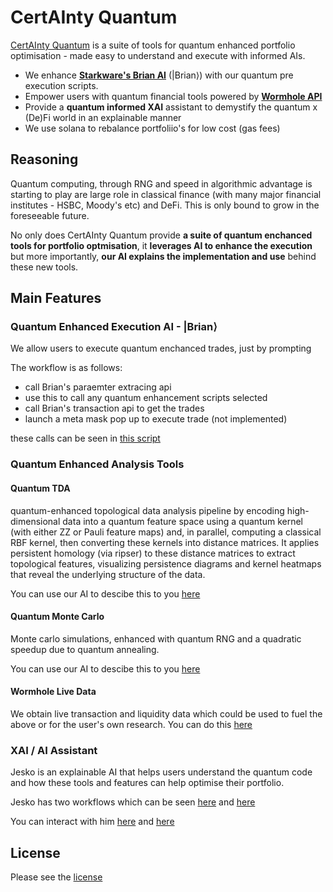 # CertAInty Quantum

[CertAInty Quantum](https://supremacy.thomasbale.com/) is a suite of tools for quantum enhanced portfolio optimisation - made easy to understand and execute with informed AIs.

- We enhance [**Starkware's Brian AI**](tbc) (|Brian⟩) with our quantum pre execution scripts.
- Empower users with quantum financial tools powered by [**Wormhole API**](/code/frontend/quantum-portfolio-optimisation/app/analysis/page.tsx)
- Provide a **quantum informed XAI** assistant to demystify the quantum x (De)Fi world in an explainable manner
- We use solana to rebalance portfoliio's for low cost (gas fees)

## Reasoning

Quantum computing, through RNG and speed in algorithmic advantage is starting to play are large role in classical finance (with many major financial institutes - HSBC, Moody's etc) and DeFi. This is only bound to grow in the foreseeable future.

No only does CertAInty Quantum provide **a suite of quantum enchanced tools for portfolio optmisation**, it **leverages AI to enhance the execution** but more importantly, **our AI explains the implementation and use** behind these new tools.

## Main Features

### Quantum Enhanced Execution AI - |Brian⟩

We allow users to execute quantum enchanced trades, just by prompting

The workflow is as follows:
- call Brian's paraemter extracing api
- use this to call any quantum enhancement scripts selected
- call Brian's transaction api to get the trades
- launch a meta mask pop up to execute trade (not implemented)

these calls can be seen in [this script](https://github.com/TumCucTom/Quantum-AI-DeFi-Portfolio-Optimisation/blob/main/code/frontend/quantum-portfolio-optimisation/app/api/execute/route.ts)

### Quantum Enhanced Analysis Tools

#### Quantum TDA

quantum-enhanced topological data analysis pipeline by encoding high-dimensional data into a quantum feature space using a quantum kernel (with either ZZ or Pauli feature maps) and, in parallel, computing a classical RBF kernel, then converting these kernels into distance matrices. It applies persistent homology (via ripser) to these distance matrices to extract topological features, visualizing persistence diagrams and kernel heatmaps that reveal the underlying structure of the data.

You can use our AI to descibe this to you [here](https://certainty-quantum.thomasbale.com/snippet)

#### Quantum Monte Carlo

Monte carlo simulations, enhanced with quantum RNG and a quadratic speedup due to quantum annealing.

You can use our AI to descibe this to you [here](https://certainty-quantum.thomasbale.com/snippet)

#### Wormhole Live Data

We obtain live transaction and liquidity data which could be used to fuel the above or for the user's own research. You can do this [here](https://certainty-quantum.thomasbale.com/analysis)

### XAI / AI Assistant

Jesko is an explainable AI that helps users understand the quantum code and how these tools and features can help optimise their portfolio.

Jesko has two workflows which can be seen [here](https://github.com/TumCucTom/Quantum-AI-DeFi-Portfolio-Optimisation/blob/main/code/frontend/quantum-portfolio-optimisation/app/api/jesko-main/route.ts) and [here](https://github.com/TumCucTom/Quantum-AI-DeFi-Portfolio-Optimisation/blob/main/code/frontend/quantum-portfolio-optimisation/app/api/jesko-code/route.ts)

You can interact with him [here](https://certainty-quantum.thomasbale.com/snippet) and [here](https://certainty-quantum.thomasbale.com/assistant)

## License

Please see the [license](LICENSE)

